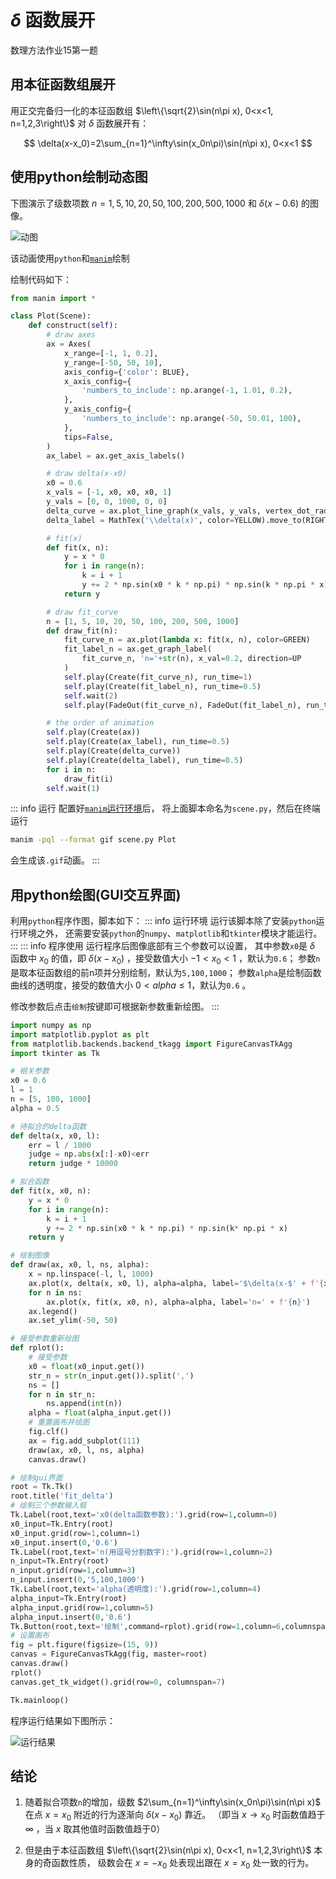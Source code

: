 # $\delta$ 函数展开

数理方法作业15第一题

## 用本征函数组展开

用正交完备归一化的本征函数组 $\left\{\sqrt{2}\sin(n\pi x), 0<x<1, n=1,2,3\right\}$ 对 $\delta$ 函数展开有：

$$
\delta(x-x_0)=2\sum_{n=1}^\infty\sin(x_0n\pi)\sin(n\pi x), 0<x<1
$$

## 使用python绘制动态图

下图演示了级数项数 $n=1,5,10,20,50,100,200,500,1000$ 和 $\delta(x-0.6)$ 的图像。

![动图](./fit_delta_fig/Plot_ManimCE_v0.18.1.gif)

该动画使用`python`和[`manim`](https://docs.manim.community/en/stable/index.html#)绘制

绘制代码如下：
```py
from manim import *

class Plot(Scene):
    def construct(self):
        # draw axes
        ax = Axes(
            x_range=[-1, 1, 0.2],
            y_range=[-50, 50, 10],
            axis_config={'color': BLUE},
            x_axis_config={
                'numbers_to_include': np.arange(-1, 1.01, 0.2),
            },
            y_axis_config={
                'numbers_to_include': np.arange(-50, 50.01, 100),
            },
            tips=False,
        )
        ax_label = ax.get_axis_labels()

        # draw delta(x-x0)
        x0 = 0.6
        x_vals = [-1, x0, x0, x0, 1]
        y_vals = [0, 0, 1000, 0, 0]
        delta_curve = ax.plot_line_graph(x_vals, y_vals, vertex_dot_radius=0)
        delta_label = MathTex('\\delta(x)', color=YELLOW).move_to(RIGHT*4.3+UP*3)

        # fit(x)
        def fit(x, n):
            y = x * 0
            for i in range(n):
                k = i + 1
                y += 2 * np.sin(x0 * k * np.pi) * np.sin(k * np.pi * x)
            return y

        # draw fit_curve
        n = [1, 5, 10, 20, 50, 100, 200, 500, 1000]
        def draw_fit(n):
            fit_curve_n = ax.plot(lambda x: fit(x, n), color=GREEN)
            fit_label_n = ax.get_graph_label(
                fit_curve_n, 'n='+str(n), x_val=0.2, direction=UP
            )
            self.play(Create(fit_curve_n), run_time=1)
            self.play(Create(fit_label_n), run_time=0.5)
            self.wait(2)
            self.play(FadeOut(fit_curve_n), FadeOut(fit_label_n), run_time=0.5)

        # the order of animation
        self.play(Create(ax))
        self.play(Create(ax_label), run_time=0.5)
        self.play(Create(delta_curve))
        self.play(Create(delta_label), run_time=0.5)
        for i in n:
            draw_fit(i)
        self.wait(1)
```

::: info 运行
配置好[`manim`运行环境](https://docs.manim.community/en/stable/installation.html)后，
将上面脚本命名为`scene.py`，然后在终端运行
```sh
manim -pql --format gif scene.py Plot
```
会生成该`.gif`动画。
:::

## 用python绘图(GUI交互界面)

利用`python`程序作图，脚本如下：
::: info 运行环境
运行该脚本除了安装`python`运行环境之外，
还需要安装`python`的`numpy`、`matplotlib`和`tkinter`模块才能运行。
:::
::: info 程序使用
运行程序后图像底部有三个参数可以设置，
其中参数`x0`是 $\delta$ 函数中 $x_0$ 的值，即 $\delta(x-x_0)$ ，接受数值大小 $-1<x_0<1$ ，默认为`0.6`；
参数`n`是取本征函数组的前n项并分别绘制，默认为`5,100,1000`；
参数`alpha`是绘制函数曲线的透明度，接受的数值大小 $0<alpha\le1$，默认为`0.6` 。

修改参数后点击`绘制`按键即可根据新参数重新绘图。
:::

```py
import numpy as np
import matplotlib.pyplot as plt
from matplotlib.backends.backend_tkagg import FigureCanvasTkAgg
import tkinter as Tk

# 相关参数
x0 = 0.6
l = 1
n = [5, 100, 1000]
alpha = 0.5

# 待拟合的delta函数
def delta(x, x0, l):
    err = l / 1000
    judge = np.abs(x[:]-x0)<err
    return judge * 10000

# 拟合函数
def fit(x, x0, n):
    y = x * 0
    for i in range(n):
        k = i + 1
        y += 2 * np.sin(x0 * k * np.pi) * np.sin(k* np.pi * x)
    return y

# 绘制图像
def draw(ax, x0, l, ns, alpha):
    x = np.linspace(-l, l, 1000)
    ax.plot(x, delta(x, x0, l), alpha=alpha, label='$\delta(x-$' + f'{x0:.1f}' + '$)$')
    for n in ns:
        ax.plot(x, fit(x, x0, n), alpha=alpha, label='n=' + f'{n}')
    ax.legend()
    ax.set_ylim(-50, 50)

# 接受参数重新绘图
def rplot():
    # 接受参数
    x0 = float(x0_input.get())
    str_n = str(n_input.get()).split(',')
    ns = []
    for n in str_n:
        ns.append(int(n))
    alpha = float(alpha_input.get())
    # 重置画布并绘图
    fig.clf()
    ax = fig.add_subplot(111)
    draw(ax, x0, l, ns, alpha)
    canvas.draw()

# 绘制gui界面
root = Tk.Tk()
root.title('fit_delta')
# 绘制三个参数输入框
Tk.Label(root,text='x0(delta函数参数):').grid(row=1,column=0)
x0_input=Tk.Entry(root)
x0_input.grid(row=1,column=1)
x0_input.insert(0,'0.6')
Tk.Label(root,text='n(用逗号分割数字):').grid(row=1,column=2)
n_input=Tk.Entry(root)
n_input.grid(row=1,column=3)
n_input.insert(0,'5,100,1000')
Tk.Label(root,text='alpha(透明度):').grid(row=1,column=4)
alpha_input=Tk.Entry(root)
alpha_input.grid(row=1,column=5)
alpha_input.insert(0,'0.6')
Tk.Button(root,text='绘制',command=rplot).grid(row=1,column=6,columnspan=7)
# 设置画布
fig = plt.figure(figsize=(15, 9))
canvas = FigureCanvasTkAgg(fig, master=root)
canvas.draw()
rplot()
canvas.get_tk_widget().grid(row=0, columnspan=7)    

Tk.mainloop()
```

程序运行结果如下图所示：

![运行结果](./fit_delta_fig/draw_result.png)

## 结论

1. 随着拟合项数`n`的增加，级数 $2\sum_{n=1}^\infty\sin(x_0n\pi)\sin(n\pi x)$ 在点 $x=x_0$ 附近的行为逐渐向 $\delta(x-x_0)$ 靠近。
（即当 $x\rightarrow x_0$ 时函数值趋于 $\infty$ ，当 $x$ 取其他值时函数值趋于0）

2. 但是由于本征函数组 $\left\{\sqrt{2}\sin(n\pi x), 0<x<1, n=1,2,3\right\}$ 本身的奇函数性质，
级数会在 $x=-x_0$ 处表现出跟在 $x=x_0$ 处一致的行为。

